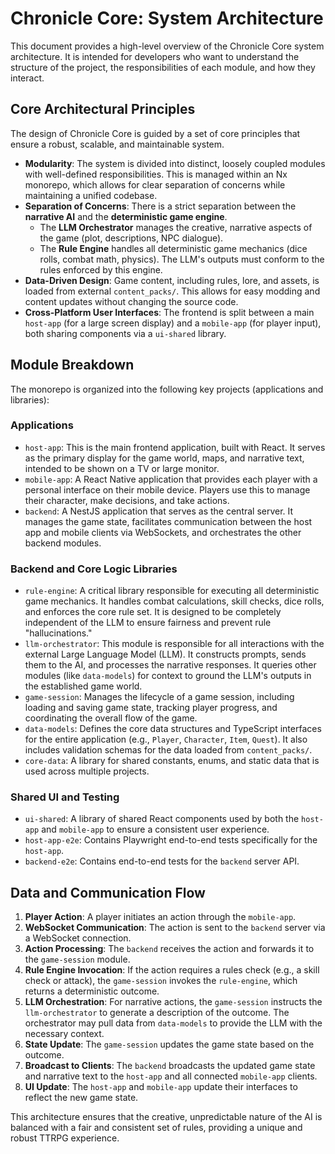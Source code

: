 # Chronicle Core: System Architecture

This document provides a high-level overview of the Chronicle Core system architecture. It is intended for developers who want to understand the structure of the project, the responsibilities of each module, and how they interact.

## Core Architectural Principles

The design of Chronicle Core is guided by a set of core principles that ensure a robust, scalable, and maintainable system.

-   **Modularity**: The system is divided into distinct, loosely coupled modules with well-defined responsibilities. This is managed within an Nx monorepo, which allows for clear separation of concerns while maintaining a unified codebase.
-   **Separation of Concerns**: There is a strict separation between the **narrative AI** and the **deterministic game engine**.
    -   The **LLM Orchestrator** manages the creative, narrative aspects of the game (plot, descriptions, NPC dialogue).
    -   The **Rule Engine** handles all deterministic game mechanics (dice rolls, combat math, physics). The LLM's outputs must conform to the rules enforced by this engine.
-   **Data-Driven Design**: Game content, including rules, lore, and assets, is loaded from external `content_packs/`. This allows for easy modding and content updates without changing the source code.
-   **Cross-Platform User Interfaces**: The frontend is split between a main `host-app` (for a large screen display) and a `mobile-app` (for player input), both sharing components via a `ui-shared` library.

## Module Breakdown

The monorepo is organized into the following key projects (applications and libraries):

### Applications

-   `host-app`: This is the main frontend application, built with React. It serves as the primary display for the game world, maps, and narrative text, intended to be shown on a TV or large monitor.
-   `mobile-app`: A React Native application that provides each player with a personal interface on their mobile device. Players use this to manage their character, make decisions, and take actions.
-   `backend`: A NestJS application that serves as the central server. It manages the game state, facilitates communication between the host app and mobile clients via WebSockets, and orchestrates the other backend modules.

### Backend and Core Logic Libraries

-   `rule-engine`: A critical library responsible for executing all deterministic game mechanics. It handles combat calculations, skill checks, dice rolls, and enforces the core rule set. It is designed to be completely independent of the LLM to ensure fairness and prevent rule "hallucinations."
-   `llm-orchestrator`: This module is responsible for all interactions with the external Large Language Model (LLM). It constructs prompts, sends them to the AI, and processes the narrative responses. It queries other modules (like `data-models`) for context to ground the LLM's outputs in the established game world.
-   `game-session`: Manages the lifecycle of a game session, including loading and saving game state, tracking player progress, and coordinating the overall flow of the game.
-   `data-models`: Defines the core data structures and TypeScript interfaces for the entire application (e.g., `Player`, `Character`, `Item`, `Quest`). It also includes validation schemas for the data loaded from `content_packs/`.
-   `core-data`: A library for shared constants, enums, and static data that is used across multiple projects.

### Shared UI and Testing

-   `ui-shared`: A library of shared React components used by both the `host-app` and `mobile-app` to ensure a consistent user experience.
-   `host-app-e2e`: Contains Playwright end-to-end tests specifically for the `host-app`.
-   `backend-e2e`: Contains end-to-end tests for the `backend` server API.

## Data and Communication Flow

1.  **Player Action**: A player initiates an action through the `mobile-app`.
2.  **WebSocket Communication**: The action is sent to the `backend` server via a WebSocket connection.
3.  **Action Processing**: The `backend` receives the action and forwards it to the `game-session` module.
4.  **Rule Engine Invocation**: If the action requires a rules check (e.g., a skill check or attack), the `game-session` invokes the `rule-engine`, which returns a deterministic outcome.
5.  **LLM Orchestration**: For narrative actions, the `game-session` instructs the `llm-orchestrator` to generate a description of the outcome. The orchestrator may pull data from `data-models` to provide the LLM with the necessary context.
6.  **State Update**: The `game-session` updates the game state based on the outcome.
7.  **Broadcast to Clients**: The `backend` broadcasts the updated game state and narrative text to the `host-app` and all connected `mobile-app` clients.
8.  **UI Update**: The `host-app` and `mobile-app` update their interfaces to reflect the new game state.

This architecture ensures that the creative, unpredictable nature of the AI is balanced with a fair and consistent set of rules, providing a unique and robust TTRPG experience.